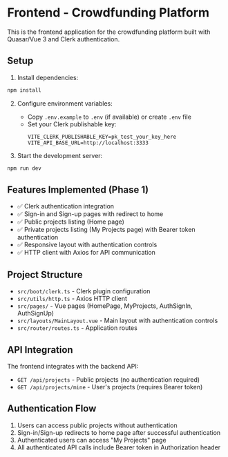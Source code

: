 # Frontend - Crowdfunding Platform

This is the frontend application for the crowdfunding platform built with Quasar/Vue 3 and Clerk authentication.

## Setup

1. Install dependencies:
```bash
npm install
```

2. Configure environment variables:
   - Copy `.env.example` to `.env` (if available) or create `.env` file
   - Set your Clerk publishable key:
     ```
     VITE_CLERK_PUBLISHABLE_KEY=pk_test_your_key_here
     VITE_API_BASE_URL=http://localhost:3333
     ```

3. Start the development server:
```bash
npm run dev
```

## Features Implemented (Phase 1)

- ✅ Clerk authentication integration
- ✅ Sign-in and Sign-up pages with redirect to home
- ✅ Public projects listing (Home page)
- ✅ Private projects listing (My Projects page) with Bearer token authentication
- ✅ Responsive layout with authentication controls
- ✅ HTTP client with Axios for API communication

## Project Structure

- `src/boot/clerk.ts` - Clerk plugin configuration
- `src/utils/http.ts` - Axios HTTP client
- `src/pages/` - Vue pages (HomePage, MyProjects, AuthSignIn, AuthSignUp)
- `src/layouts/MainLayout.vue` - Main layout with authentication controls
- `src/router/routes.ts` - Application routes

## API Integration

The frontend integrates with the backend API:
- `GET /api/projects` - Public projects (no authentication required)
- `GET /api/projects/mine` - User's projects (requires Bearer token)

## Authentication Flow

1. Users can access public projects without authentication
2. Sign-in/Sign-up redirects to home page after successful authentication
3. Authenticated users can access "My Projects" page
4. All authenticated API calls include Bearer token in Authorization header